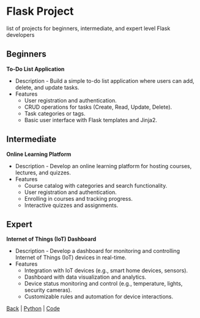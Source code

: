 # Flask Project

list of projects for beginners, intermediate, and expert level Flask developers

## Beginners

**To-Do List Application**
   - Description - Build a simple to-do list application where users can add, delete, and update tasks.
   - Features
     - User registration and authentication.
     - CRUD operations for tasks (Create, Read, Update, Delete).
     - Task categories or tags.
     - Basic user interface with Flask templates and Jinja2.

## Intermediate

**Online Learning Platform**
   - Description - Develop an online learning platform for hosting courses, lectures, and quizzes.
   - Features
     - Course catalog with categories and search functionality.
     - User registration and authentication.
     - Enrolling in courses and tracking progress.
     - Interactive quizzes and assignments.

## Expert

**Internet of Things (IoT) Dashboard**
   - Description - Develop a dashboard for monitoring and controlling Internet of Things (IoT) devices in real-time.
   - Features 
     - Integration with IoT devices (e.g., smart home devices, sensors).
     - Dashboard with data visualization and analytics.
     - Device status monitoring and control (e.g., temperature, lights, security cameras).
     - Customizable rules and automation for device interactions.

[Back](../../project.md) | [Python](../../../python.md) | [Code](../../../../code.md)
